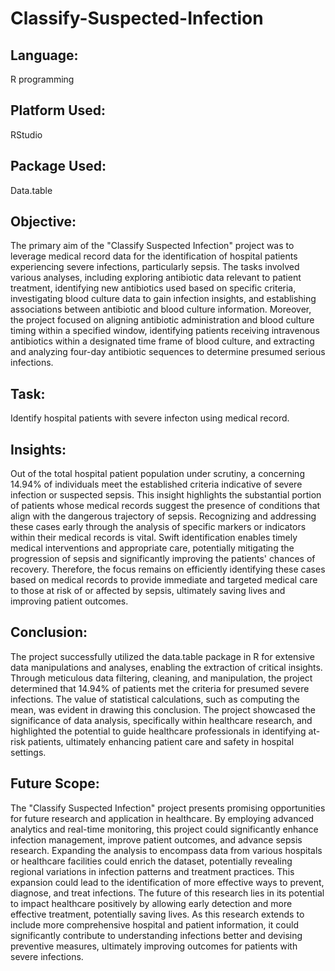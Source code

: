# Classify-Suspected-Infection

## Language:
R programming

## Platform Used:
RStudio

## Package Used:
Data.table

## Objective:
The primary aim of the "Classify Suspected Infection" project was to leverage medical record data for the identification of hospital patients experiencing severe infections, particularly sepsis. The tasks involved various analyses, including exploring antibiotic data relevant to patient treatment, identifying new antibiotics used based on specific criteria, investigating blood culture data to gain infection insights, and establishing associations between antibiotic and blood culture information. Moreover, the project focused on aligning antibiotic administration and blood culture timing within a specified window, identifying patients receiving intravenous antibiotics within a designated time frame of blood culture, and extracting and analyzing four-day antibiotic sequences to determine presumed serious infections.

## Task:
Identify hospital patients with severe infecton using medical record.

## Insights:
Out of the total hospital patient population under scrutiny, a concerning 14.94% of individuals meet the established criteria indicative of severe infection or suspected sepsis. This insight highlights the substantial portion of patients whose medical records suggest the presence of conditions that align with the dangerous trajectory of sepsis. Recognizing and addressing these cases early through the analysis of specific markers or indicators within their medical records is vital. Swift identification enables timely medical interventions and appropriate care, potentially mitigating the progression of sepsis and significantly improving the patients' chances of recovery. Therefore, the focus remains on efficiently identifying these cases based on medical records to provide immediate and targeted medical care to those at risk of or affected by sepsis, ultimately saving lives and improving patient outcomes.

## Conclusion:
The project successfully utilized the data.table package in R for extensive data manipulations and analyses, enabling the extraction of critical insights. Through meticulous data filtering, cleaning, and manipulation, the project determined that 14.94% of patients met the criteria for presumed severe infections. The value of statistical calculations, such as computing the mean, was evident in drawing this conclusion. The project showcased the significance of data analysis, specifically within healthcare research, and highlighted the potential to guide healthcare professionals in identifying at-risk patients, ultimately enhancing patient care and safety in hospital settings.

## Future Scope:
The "Classify Suspected Infection" project presents promising opportunities for future research and application in healthcare. By employing advanced analytics and real-time monitoring, this project could significantly enhance infection management, improve patient outcomes, and advance sepsis research. Expanding the analysis to encompass data from various hospitals or healthcare facilities could enrich the dataset, potentially revealing regional variations in infection patterns and treatment practices. This expansion could lead to the identification of more effective ways to prevent, diagnose, and treat infections. The future of this research lies in its potential to impact healthcare positively by allowing early detection and more effective treatment, potentially saving lives. As this research extends to include more comprehensive hospital and patient information, it could significantly contribute to understanding infections better and devising preventive measures, ultimately improving outcomes for patients with severe infections.


